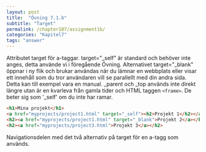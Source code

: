 ```yaml
---
layout: post
title:  "Övning 7.1.b"
subtitle: "Target"
permalink: /chapter107/assignment1b/
categories: "Kapitel7"
tags: "answer"
---
```

Attributet target för a-taggar. target="_self" är standard och behöver inte anges, detta använde vi i föregående Övning. Alternativet target="_blank" öppnar i ny flik och brukar användas när du lämnar en webbplats eller visar ett innehåll som du tror användaren vill se parallellt med din andra sida. Detta kan till exempel vara en manual. _parent och _top används inte direkt längre utan är en kvarleva från gamla tider och HTML taggen `<frame>`. De beter sig som '_self' om du inte har ramar.

```html
<h1>Mina projekt</h1>
<a href="myprojects/project1.html" target="_self"><h2>Projekt 1</h2></a>
<h2><a href="myprojects/project1.html" target="_blank">Projekt 2</a></h2>
<h2><a href="myprojects/project3.html">Projekt 3</a></h2>
```
<figcaption>Navigationsdelen med det två alternativ på target för en a-tagg som används.</figcaption>
